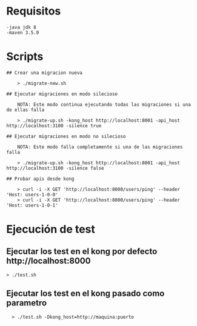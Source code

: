 # Requisitos

    -java jdk 8
    -maven 3.5.0

# Scripts

    ## Crear una migracion nueva

        > ./migrate-new.sh

    ## Ejecutar migraciones en modo silecioso

        NOTA: Este modo continua ejecutando todas las migraciones si una de ellas falla

        > ./migrate-up.sh -kong_host http://localhost:8001 -api_host http://localhost:3100 -silence true

    ## Ejecutar migraciones en modo no silecioso

        NOTA: Este modo falla completamente si una de las migraciones falla

        > ./migrate-up.sh -kong_host http://localhost:8001 -api_host http://localhost:3100 -silence false

    ## Probar apis desde kong

        > curl -i -X GET 'http://localhost:8000/users/ping' --header 'Host: users-1-0-0'
        > curl -i -X GET 'http://localhost:8000/users/ping' --header 'Host: users-1-0-1'

# Ejecución de test

  ## Ejecutar los test en el kong por defecto http://localhost:8000

    > ./test.sh

  ## Ejecutar los test en el kong pasado como parametro

      > ./test.sh -Dkong_host=http://maquina:puerto
